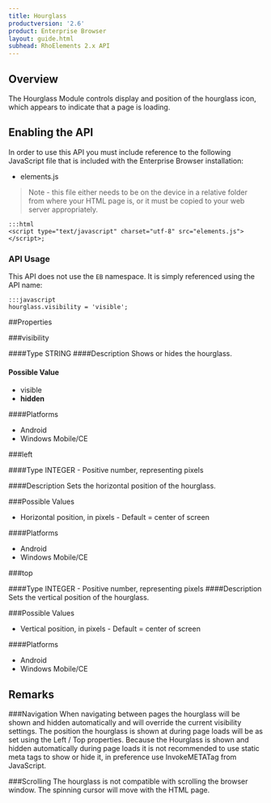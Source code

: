 ```yaml
---
title: Hourglass
productversion: '2.6'
product: Enterprise Browser
layout: guide.html
subhead: RhoElements 2.x API
---
```

## Overview
The Hourglass Module controls display and position of the hourglass icon, which appears to indicate that a page is loading.

## Enabling the API
In order to use this API you must include reference to the following JavaScript file that is included with the Enterprise Browser installation:

* elements.js 

> Note - this file either needs to be on the device in a relative folder from where your HTML page is, or it must be copied to your web server appropriately.

	:::html
    <script type="text/javascript" charset="utf-8" src="elements.js"></script>;


### API Usage
This API does not use the `EB` namespace. It is simply referenced using the API name:

	:::javascript
	hourglass.visibility = 'visible';


##Properties

###visibility

####Type
<span class='text-info'>STRING</span> 
####Description
Shows or hides the hourglass.

#### Possible Value

* visible
* **hidden**

####Platforms

* Android
* Windows Mobile/CE

###left

####Type
<span class='text-info'>INTEGER</span> - Positive number, representing pixels

####Description
Sets the horizontal position of the hourglass.

###Possible Values

* Horizontal position, in pixels - Default = center of screen

####Platforms

* Android
* Windows Mobile/CE

###top

####Type
<span class='text-info'>INTEGER</span> - Positive number, representing pixels
####Description
Sets the vertical position of the hourglass.

###Possible Values

* Vertical position, in pixels - Default = center of screen

####Platforms

* Android
* Windows Mobile/CE

## Remarks
###Navigation
When navigating between pages the hourglass will be shown and hidden automatically and will override the current visibility settings. The position the hourglass is shown at during page loads will be as set using the Left / Top properties. Because the Hourglass is shown and hidden automatically during page loads it is not recommended to use static meta tags to show or hide it, in preference use InvokeMETATag from JavaScript.

###Scrolling
The hourglass is not compatible with scrolling the browser window. The spinning cursor will move with the HTML page.



